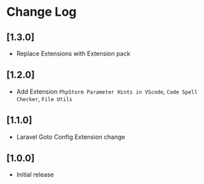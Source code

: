 # Change Log
## [1.3.0]
- Replace Extensions with Extension pack
## [1.2.0]

- Add Extension ```PhpStorm Parameter Hints in VScode```, ```Code Spell Checker```, ```File Utils```
## [1.1.0]

- Laravel Goto Config Extension change
## [1.0.0]

- Initial release